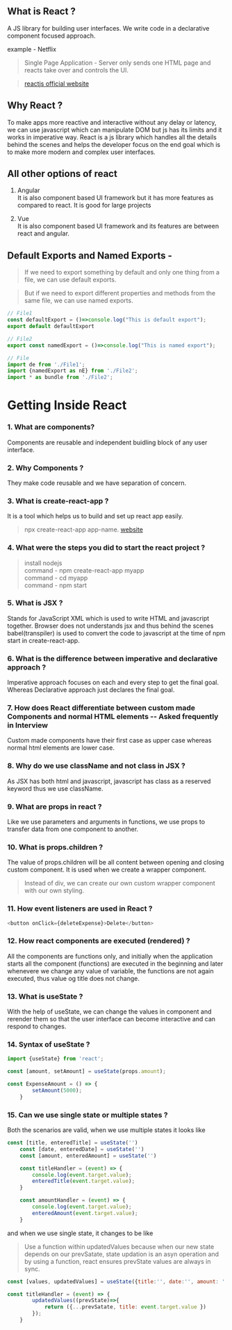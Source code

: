 ## What is React ?

A JS library for building user interfaces. We write code in a declarative component focused approach.

example - Netflix


>Single Page Application - Server only sends one HTML page and reacts take over and controls the UI. 

>[reactjs official website](https://www.react.dev)


## Why React ?

To make apps more reactive and interactive without any delay or latency, we can use javascript which can manipulate DOM but js has its limits and it works in imperative way. React is a js library which handles all the details behind the scenes and helps the developer focus on the end goal which is to make more modern and complex user interfaces.


## All other options of react

1. Angular <br> It is also component based UI framework but it has more features as compared to react. It is good for large projects

2. Vue <br> It is also component based UI framework and its features are between react and angular.


## Default Exports and Named Exports - 

>If we need to export something by default and only one thing from a file, we can use default exports.<br>

>But if we need to export different properties and methods from the same file, we can use named exports.

```js
// File1 
const defaultExport = ()=>console.log("This is default export");
export default defaultExport

// File2
export const namedExport = ()=>console.log("This is named export");

// File
import de from './File1';
import {namedExport as nE} from './File2';
import * as bundle from './File2';
```

# Getting Inside React

### 1. What are components?

Components are reusable and independent buidling block of any user interface. 

### 2. Why Components ?

They make code reusable and we have separation of concern.

### 3.  What is create-react-app ?

It is a tool which helps us to build and set up react app easily.
> npx create-react-app app-name. [website](https://create-react-app.dev/)

### 4. What were the steps you did to start the react project ?

>install nodejs <br>
command - npm create-react-app myapp<br>
command - cd myapp<br>
command - npm start

### 5. What is JSX ?

Stands for JavaScript XML which is used to write HTML and javascript together. Browser does not understands jsx and thus behind the scenes babel(transpiler) is used to convert the code to javascript at the time of npm start in create-react-app.


### 6. What is the difference between imperative and declarative approach ?

Imperative approach focuses on each and every step to get the final goal.
Whereas Declarative approach just declares the final goal.


### 7. How does React differentiate between custom made Components and normal HTML elements -- Asked frequently in Interview

Custom made components have their first case as upper case whereas normal html elements are lower case.


### 8. Why do we use className and not class in JSX ?

As JSX has both html and javascript, javascript has class as a reserved keyword thus we use className.


### 9. What are props in react ?

Like we use parameters and arguments in functions, we use props to transfer data from one component to another.

### 10. What is props.children ?

The value of props.children will be all content between opening and closing custom component. It is used when we create a wrapper component.

> Instead of div, we can create our own custom wrapper component with our own styling.


### 11. How event listeners are used in React ?

```js 
<button onClick={deleteExpense}>Delete</button>
```

### 12. How react components are executed (rendered) ?

All the components are functions only, and initially when the application starts all the component (functions) are executed in the beginning and later whenevere we change any value of variable, the functions are not again executed, thus value og title does not change.

### 13. What is useState ?

With the help of useState, we can change the values in component and rerender them so that the user interface can become interactive and can respond to changes.

### 14. Syntax of useState ?

```js
import {useState} from 'react';

const [amount, setAmount] = useState(props.amount);

const ExpenseAmount = () => {
        setAmount(5000);
    }
```

### 15. Can we use single state or multiple states ?

Both the scenarios are valid, when we use multiple states it looks like
```js
const [title, enteredTitle] = useState('')
    const [date, enteredDate] = useState('')
    const [amount, enteredAmount] = useState('')

    const titleHandler = (event) => {
        console.log(event.target.value);
        enteredTitle(event.target.value);
    }

    const amountHandler = (event) => {
        console.log(event.target.value);
        enteredAmount(event.target.value);
    }
```

and when we use single state, it changes to be like
> Use a function within updatedValues because when our new state depends on our prevSatate, state updation is an asyn operation and by using a function, react ensures prevState values are always in sync.
```js
const [values, updatedValues] = useState({title:'', date:'', amount: ''})

const titleHandler = (event) => {
        updatedValues((prevState)=>{
            return ({...prevSatate, title: event.target.value })
        });
    }
```




